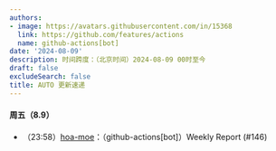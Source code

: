 ```yaml
---
authors:
- image: https://avatars.githubusercontent.com/in/15368
  link: https://github.com/features/actions
  name: github-actions[bot]
date: '2024-08-09'
description: 时间跨度：（北京时间）2024-08-09 00时至今
draft: false
excludeSearch: false
title: AUTO 更新速递
---
```


#### 周五（8.9）

- （23:58）[hoa-moe](https://github.com/HITSZ-OpenAuto/hoa-moe)：（github-actions[bot]）Weekly Report (#146)


